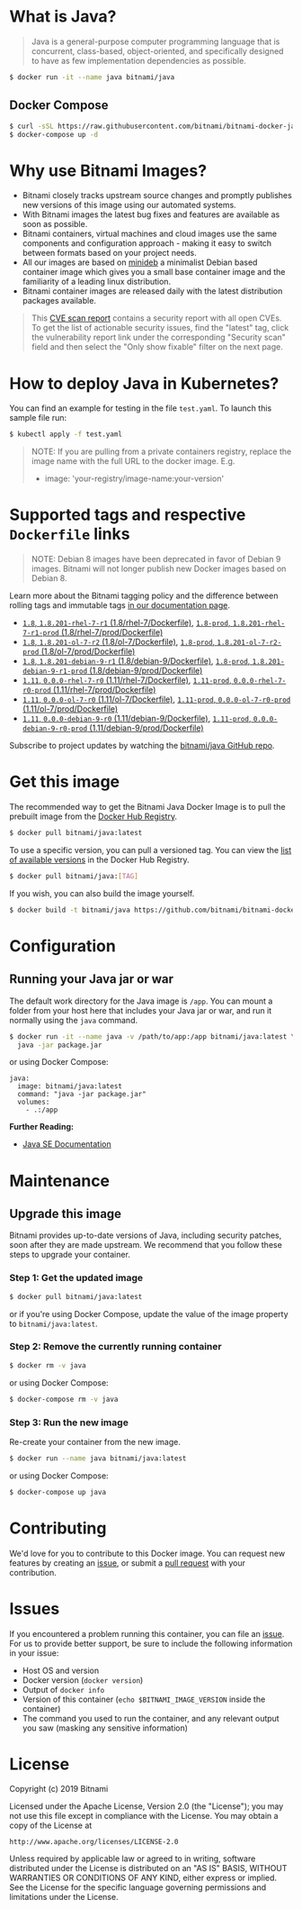 # What is Java?

> Java is a general-purpose computer programming language that is concurrent, class-based, object-oriented, and specifically designed to have as few implementation dependencies as possible.

```bash
$ docker run -it --name java bitnami/java
```

## Docker Compose

```bash
$ curl -sSL https://raw.githubusercontent.com/bitnami/bitnami-docker-java/master/docker-compose.yml > docker-compose.yml
$ docker-compose up -d
```

# Why use Bitnami Images?

* Bitnami closely tracks upstream source changes and promptly publishes new versions of this image using our automated systems.
* With Bitnami images the latest bug fixes and features are available as soon as possible.
* Bitnami containers, virtual machines and cloud images use the same components and configuration approach - making it easy to switch between formats based on your project needs.
* All our images are based on [minideb](https://github.com/bitnami/minideb) a minimalist Debian based container image which gives you a small base container image and the familiarity of a leading linux distribution.
* Bitnami container images are released daily with the latest distribution packages available.


> This [CVE scan report](https://quay.io/repository/bitnami/java?tab=tags) contains a security report with all open CVEs. To get the list of actionable security issues, find the "latest" tag, click the vulnerability report link under the corresponding "Security scan" field and then select the "Only show fixable" filter on the next page.

# How to deploy Java in Kubernetes?

You can find an example for testing in the file `test.yaml`. To launch this sample file run:

```bash
$ kubectl apply -f test.yaml
```

> NOTE: If you are pulling from a private containers registry, replace the image name with the full URL to the docker image. E.g.
>
> - image: 'your-registry/image-name:your-version'

# Supported tags and respective `Dockerfile` links

> NOTE: Debian 8 images have been deprecated in favor of Debian 9 images. Bitnami will not longer publish new Docker images based on Debian 8.

Learn more about the Bitnami tagging policy and the difference between rolling tags and immutable tags [in our documentation page](https://docs.bitnami.com/containers/how-to/understand-rolling-tags-containers/).


- [`1.8`, `1.8.201-rhel-7-r1` (1.8/rhel-7/Dockerfile)](https://github.com/bitnami/bitnami-docker-java/blob/1.8.201-rhel-7-r1/1.8/rhel-7/Dockerfile), [`1.8-prod`, `1.8.201-rhel-7-r1-prod` (1.8/rhel-7/prod/Dockerfile)](https://github.com/bitnami/bitnami-docker-java/blob/1.8.201-rhel-7-r1/1.8/rhel-7/prod/Dockerfile)
- [`1.8`, `1.8.201-ol-7-r2` (1.8/ol-7/Dockerfile)](https://github.com/bitnami/bitnami-docker-java/blob/1.8.201-ol-7-r2/1.8/ol-7/Dockerfile), [`1.8-prod`, `1.8.201-ol-7-r2-prod` (1.8/ol-7/prod/Dockerfile)](https://github.com/bitnami/bitnami-docker-java/blob/1.8.201-ol-7-r2/1.8/ol-7/prod/Dockerfile)
- [`1.8`, `1.8.201-debian-9-r1` (1.8/debian-9/Dockerfile)](https://github.com/bitnami/bitnami-docker-java/blob/1.8.201-debian-9-r1/1.8/debian-9/Dockerfile), [`1.8-prod`, `1.8.201-debian-9-r1-prod` (1.8/debian-9/prod/Dockerfile)](https://github.com/bitnami/bitnami-docker-java/blob/1.8.201-debian-9-r1/1.8/debian-9/prod/Dockerfile)
- [`1.11`, `0.0.0-rhel-7-r0` (1.11/rhel-7/Dockerfile)](https://github.com/bitnami/bitnami-docker-java/blob/0.0.0-rhel-7-r0/1.11/rhel-7/Dockerfile), [`1.11-prod`, `0.0.0-rhel-7-r0-prod` (1.11/rhel-7/prod/Dockerfile)](https://github.com/bitnami/bitnami-docker-java/blob/0.0.0-rhel-7-r0/1.11/rhel-7/prod/Dockerfile)
- [`1.11`, `0.0.0-ol-7-r0` (1.11/ol-7/Dockerfile)](https://github.com/bitnami/bitnami-docker-java/blob/0.0.0-ol-7-r0/1.11/ol-7/Dockerfile), [`1.11-prod`, `0.0.0-ol-7-r0-prod` (1.11/ol-7/prod/Dockerfile)](https://github.com/bitnami/bitnami-docker-java/blob/0.0.0-ol-7-r0/1.11/ol-7/prod/Dockerfile)
- [`1.11`, `0.0.0-debian-9-r0` (1.11/debian-9/Dockerfile)](https://github.com/bitnami/bitnami-docker-java/blob/0.0.0-debian-9-r0/1.11/debian-9/Dockerfile), [`1.11-prod`, `0.0.0-debian-9-r0-prod` (1.11/debian-9/prod/Dockerfile)](https://github.com/bitnami/bitnami-docker-java/blob/0.0.0-debian-9-r0/1.11/debian-9/prod/Dockerfile)

Subscribe to project updates by watching the [bitnami/java GitHub repo](https://github.com/bitnami/bitnami-docker-java).

# Get this image

The recommended way to get the Bitnami Java Docker Image is to pull the prebuilt image from the [Docker Hub Registry](https://hub.docker.com/r/bitnami/java).

```bash
$ docker pull bitnami/java:latest
```

To use a specific version, you can pull a versioned tag. You can view the [list of available versions](https://hub.docker.com/r/bitnami/java/tags/) in the Docker Hub Registry.

```bash
$ docker pull bitnami/java:[TAG]
```

If you wish, you can also build the image yourself.

```bash
$ docker build -t bitnami/java https://github.com/bitnami/bitnami-docker-java.git
```

# Configuration

## Running your Java jar or war

The default work directory for the Java image is `/app`. You can mount a folder from your host here that includes your Java jar or war, and run it normally using the `java` command.

```bash
$ docker run -it --name java -v /path/to/app:/app bitnami/java:latest \
  java -jar package.jar
```

or using Docker Compose:

```
java:
  image: bitnami/java:latest
  command: "java -jar package.jar"
  volumes:
    - .:/app
```

**Further Reading:**

  - [Java SE Documentation](https://docs.oracle.com/javase/8/docs/api/)

# Maintenance

## Upgrade this image

Bitnami provides up-to-date versions of Java, including security patches, soon after they are made upstream. We recommend that you follow these steps to upgrade your container.

### Step 1: Get the updated image

```bash
$ docker pull bitnami/java:latest
```

or if you're using Docker Compose, update the value of the image property to `bitnami/java:latest`.

### Step 2: Remove the currently running container

```bash
$ docker rm -v java
```

or using Docker Compose:

```bash
$ docker-compose rm -v java
```

### Step 3: Run the new image

Re-create your container from the new image.

```bash
$ docker run --name java bitnami/java:latest
```

or using Docker Compose:

```bash
$ docker-compose up java
```

# Contributing

We'd love for you to contribute to this Docker image. You can request new features by creating an [issue](https://github.com/bitnami/bitnami-docker-java/issues), or submit a [pull request](https://github.com/bitnami/bitnami-docker-java/pulls) with your contribution.

# Issues

If you encountered a problem running this container, you can file an [issue](https://github.com/bitnami/bitnami-docker-java/issues). For us to provide better support, be sure to include the following information in your issue:

- Host OS and version
- Docker version (`docker version`)
- Output of `docker info`
- Version of this container (`echo $BITNAMI_IMAGE_VERSION` inside the container)
- The command you used to run the container, and any relevant output you saw (masking any sensitive
information)

# License

Copyright (c) 2019 Bitnami

Licensed under the Apache License, Version 2.0 (the "License");
you may not use this file except in compliance with the License.
You may obtain a copy of the License at

    http://www.apache.org/licenses/LICENSE-2.0

Unless required by applicable law or agreed to in writing, software
distributed under the License is distributed on an "AS IS" BASIS,
WITHOUT WARRANTIES OR CONDITIONS OF ANY KIND, either express or implied.
See the License for the specific language governing permissions and
limitations under the License.
